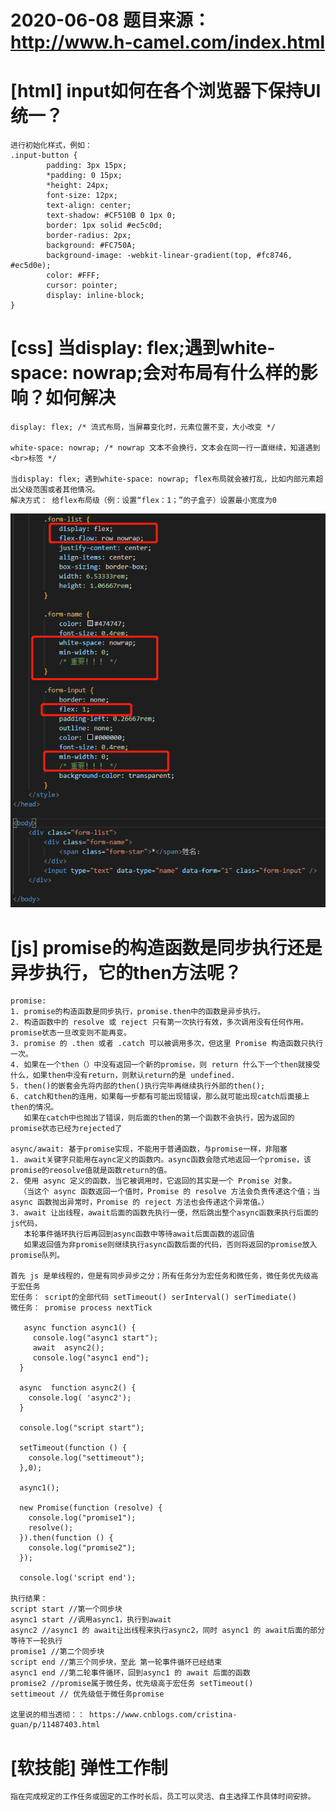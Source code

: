 # 2020-06-08 题目来源：http://www.h-camel.com/index.html

# [html] input如何在各个浏览器下保持UI统一？
	进行初始化样式，例如：
	.input-button {
            padding: 3px 15px;
            *padding: 0 15px;
            *height: 24px;
            font-size: 12px;
            text-align: center;
            text-shadow: #CF510B 0 1px 0;
            border: 1px solid #ec5c0d;
            border-radius: 2px;
            background: #FC750A;
            background-image: -webkit-linear-gradient(top, #fc8746, #ec5d0e);
            color: #FFF;
            cursor: pointer;
            display: inline-block; 
    }

# [css] 当display: flex;遇到white-space: nowrap;会对布局有什么样的影响？如何解决
	display: flex; /* 流式布局，当屏幕变化时，元素位置不变，大小改变 */

	white-space: nowrap; /* nowrap 文本不会换行，文本会在同一行一直继续，知道遇到<br>标签 */

	当display: flex; 遇到white-space: nowrap; flex布局就会被打乱，比如内部元素超出父级范围或者其他情况。
	解决方式： 给flex布局级（例：设置“flex：1；”的子盒子）设置最小宽度为0

![](files/flexwrap.png)

# [js] promise的构造函数是同步执行还是异步执行，它的then方法呢？
	promise:
	1. promise的构造函数是同步执行，promise.then中的函数是异步执行。
	2. 构造函数中的 resolve 或 reject 只有第一次执行有效，多次调用没有任何作用。promise状态一旦改变则不能再变。
	3. promise 的 .then 或者 .catch 可以被调用多次，但这里 Promise 构造函数只执行一次。
	4. 如果在一个then（）中没有返回一个新的promise，则 return 什么下一个then就接受什么，如果then中没有return，则默认return的是 undefined.
	5. then()的嵌套会先将内部的then()执行完毕再继续执行外部的then();
	6. catch和then的连用，如果每一步都有可能出现错误，那么就可能出现catch后面接上then的情况。
	   如果在catch中也抛出了错误，则后面的then的第一个函数不会执行，因为返回的 promise状态已经为rejected了

	async/await: 基于promise实现，不能用于普通函数，与promise一样，非阻塞
	1. await关键字只能用在aync定义的函数内。async函数会隐式地返回一个promise，该promise的reosolve值就是函数return的值。
	2. 使用 async 定义的函数，当它被调用时，它返回的其实是一个 Promise 对象。
	  （当这个 async 函数返回一个值时，Promise 的 resolve 方法会负责传递这个值；当 async 函数抛出异常时，Promise 的 reject 方法也会传递这个异常值。）
	3. await 让出线程，await后面的函数先执行一便，然后跳出整个async函数来执行后面的js代码，
	   本轮事件循环执行后再回到async函数中等待await后面函数的返回值
	   如果返回值为非promise则继续执行async函数后面的代码，否则将返回的promise放入promise队列。

	首先 js 是单线程的，但是有同步异步之分；所有任务分为宏任务和微任务，微任务优先级高于宏任务
	宏任务： script的全部代码 setTimeout() serInterval() serTimediate()
	微任务： promise process nextTick

	   async function async1() {
		 console.log("async1 start");
		 await  async2();
		 console.log("async1 end");
      }

      async  function async2() {
       	console.log( 'async2');
      }

      console.log("script start");

      setTimeout(function () {
        console.log("settimeout");
      },0);

      async1();

      new Promise(function (resolve) {
        console.log("promise1");
        resolve();
      }).then(function () {
        console.log("promise2");
      });

      console.log('script end');

	执行结果：
	script start //第一个同步块
	async1 start //调用async1，执行到await
	async2 //async1 的 await让出线程来执行async2，同时 async1 的 await后面的部分 等待下一轮执行
	promise1 //第二个同步块
	script end //第三个同步块，至此 第一轮事件循环已经结束
	async1 end //第二轮事件循环，回到async1 的 await 后面的函数
	promise2 //promise属于微任务，优先级高于宏任务 setTimeout()
	settimeout // 优先级低于微任务promise

	这里说的相当透彻：： https://www.cnblogs.com/cristina-guan/p/11487403.html

# [软技能]  弹性工作制
	指在完成规定的工作任务或固定的工作时长后，员工可以灵活、自主选择工作具体时间安排。